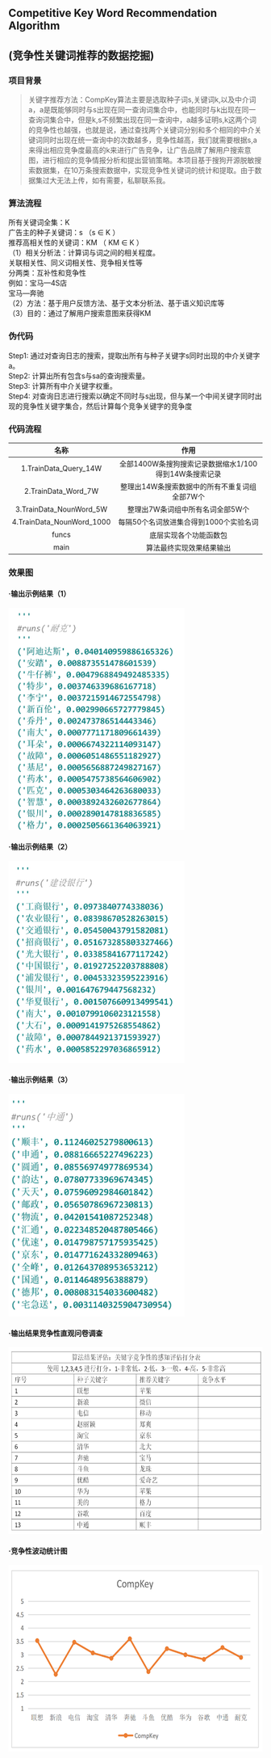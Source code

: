 ## Competitive Key Word Recommendation Algorithm 
## (竞争性关键词推荐的数据挖掘)

### 项目背景
>  关键字推荐方法：CompKey算法主要是选取种子词s,关键词k,以及中介词a，a是既能够同时与s出现在同一查询词集合中，也能同时与k出现在同一查询词集合中，但是k,s不频繁出现在同一查询中，a越多证明s,k这两个词的竞争性也越强，也就是说，通过查找两个关键词分别和多个相同的中介关键词同时出现在统一查询中的次数越多，竞争性越高，我们就需要根据s,a来得出相应竞争度最高的k来进行广告竞争，让广告品牌了解用户搜索意图，进行相应的竞争情报分析和提出营销策略。本项目基于搜狗开源脱敏搜索数据集，在10万条搜索数据中，实现竞争性关键词的统计和提取。由于数据集过大无法上传，如有需要，私聊联系我。

### 算法流程
所有关键词全集：K<br>
广告主的种子关键词：s （s ∈ K ）<br>
推荐高相关性的关键词：KM （ KM ∈ K ）<br>
（1）相关分析法：计算词与词之间的相关程度。<br>
关联相关性、同义词相关性、竞争相关性等<br>
分两类：互补性和竞争性<br>
例如：宝马—4S店<br>
 宝马—奔驰<br>
（2）方法：基于用户反馈方法、基于文本分析法、基于语义知识库等<br>
（3）目的：通过了解用户搜索意图来获得KM <br>

### 伪代码
Step1: 通过对查询日志的搜索，提取出所有与种子关键字s同时出现的中介关键字a。<br>
Step2: 计算出所有包含s与sa的查询搜索量。<br>
Step3: 计算所有中介关键字权重。<br>
Step4: 对查询日志进行搜索以确定不同时与s出现，但与某一个中间关键字同时出现的竞争性关键字集合，然后计算每个竞争关键字的竞争度

  
### 代码流程
|名称|作用|
|:-------------:|:-------------:|
|1.TrainData_Query_14W|全部1400W条搜狗搜索记录数据缩水1/100得到14W条搜索记录|
|2.TrainData_Word_7W|整理出14W条搜索数据中的所有不重复词组全部7W个|
|3.TrainData_NounWord_5W|整理出7W条词组中所有名词全部5W个|
|4.TrainData_NounWord_1000|每隔50个名词放进集合得到1000个实验名词|
|funcs|底层实现各个功能函数包|
|main|算法最终实现效果结果输出|

### 效果图
#### ·输出示例结果（1）
<img width="350" height="440" src="./images/result1.png"/>

#### ·输出示例结果（2）
<img width="350" height="400" src="./images/result2.png"/>

#### ·输出示例结果（3）
<img width="350" height="440" src="./images/result3.png"/>

#### ·输出结果竞争性直观问卷调查
<img width="600" height="370" src="./images/ask.png"/>

#### ·竞争性波动统计图
<img width="600" height="370" src="./images/statistics.png"/>

